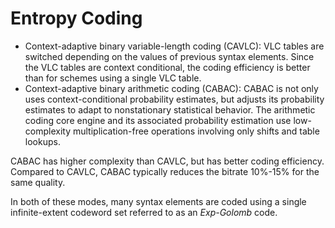 # Entropy Coding



- Context-adaptive binary variable-length coding (CAVLC): VLC tables are switched depending on the values of previous syntax elements. Since the VLC tables are context conditional, the coding efficiency is better than for schemes using a single VLC table.
- Context-adaptive binary arithmetic coding (CABAC): CABAC is not only uses context-conditional probability estimates, but adjusts its probability estimates to adapt to nonstationary statistical behavior. The arithmetic coding core engine and its associated probability estimation use low-complexity multiplication-free operations involving only shifts and table lookups.

CABAC has higher complexity than CAVLC, but has better coding efficiency. Compared to CAVLC, CABAC typically reduces the bitrate 10%-15% for the same quality.

In both of these modes, many syntax elements are coded using a single infinite-extent codeword set referred to as an *Exp-Golomb* code.

